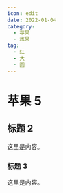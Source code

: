 ```yaml
---
icon: edit
date: 2022-01-04
category:
  - 苹果
  - 水果
tag:
  - 红
  - 大
  - 圆
---
```


# 苹果 5

## 标题 2

这里是内容。

### 标题 3

这里是内容。

